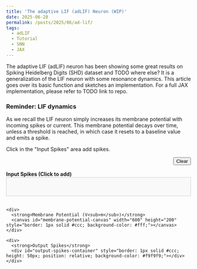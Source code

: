 ```yaml
---
title: 'The adaptive LIF (adLIF) Neuron (WIP)'
date: 2025-06-28
permalink: /posts/2025/06/ad-lif/
tags:
  - adLIF
  - Tutorial
  - SNN
  - JAX
---
```


The adaptive LIF (adLIF) neuron has been showing some great results on Spiking Heidelberg Digits (SHD) dataset and TODO where else? It is a generalization of the LIF neuron with some resonance dynamics. This article goes over its basic function and sketches an implementation. For a full JAX implementation, please refer to TODO link to repo.



<div class="lif-simulation">
  <h3>Reminder: LIF dynamics</h3>
  <p>As we recall the LIF neuron simply increases its membrane potential with incoming spikes or current. This membrane potential decays over time, unless a threshold is reached, in which case it resets to a baseline value and emits a spike. </p>
  <p>Click in the "Input Spikes" area add spikes.</p>
  
  <div style="display: grid; grid-template-columns: 1fr; gap: 1rem; max-width: 600px; margin: auto;">
  <div style="text-align: right;">
    <button id="reset-btn">Clear</button>
  </div>
    <div>
      <strong>Input Spikes (Click to add)</strong>
      <div id="input-spikes-container" style="border: 1px solid #ccc; height: 50px; position: relative; background-color: #f9f9f9; cursor: pointer;"></div>
    </div>
    
    <div>
      <strong>Membrane Potential (V<sub>m</sub>)</strong>
      <canvas id="membrane-potential-canvas" width="600" height="200" style="border: 1px solid #ccc; background-color: #fff;"></canvas>
    </div>

    <div>
      <strong>Output Spikes</strong>
      <div id="output-spikes-container" style="border: 1px solid #ccc; height: 50px; position: relative; background-color: #f9f9f9;"></div>
    </div>
  </div>
</div>

<script>
document.addEventListener('DOMContentLoaded', function() {
    const inputContainer = document.getElementById('input-spikes-container');
    const canvas = document.getElementById('membrane-potential-canvas');
    const outputContainer = document.getElementById('output-spikes-container');
    const ctx = canvas.getContext('2d');
    const resetBtn = document.getElementById('reset-btn');

    // LIF Neuron Parameters
    const v_thresh = 1.0;
    const v_reset = 0.0;
    const tau_mem = 20; // ms
    const dt = 0.5; // ms, simulation time step
    const membrane_decay = Math.exp(-dt / tau_mem);
    const input_current_injection = 0.5;

    // Simulation state
    let v_mem = 0.0;
    const history_size = canvas.width;
    let v_mem_history = new Array(history_size).fill(0);
    let input_currents = new Array(history_size).fill(0);

    function addSpike(container, position) {
        const spikeEl = document.createElement('div');
        spikeEl.style.position = 'absolute';
        spikeEl.style.left = `${position}px`;
        spikeEl.style.top = '0';
        spikeEl.style.width = '2px';
        spikeEl.style.height = '100%';
        spikeEl.style.backgroundColor = 'black';
        container.appendChild(spikeEl);
    }

    function setDefaultSpikes() {
        inputContainer.innerHTML = '';
        input_currents = new Array(history_size).fill(0);

        // Spike at ~20%
        const spike1_t = Math.floor(history_size * 0.20);
        input_currents[spike1_t] = input_current_injection;
        addSpike(inputContainer, spike1_t);

        // Two spikes at ~60%
        const spike2_t = Math.floor(history_size * 0.60);
        const spike3_t = spike2_t + 15;
        input_currents[spike2_t] = input_current_injection;
        addSpike(inputContainer, spike2_t);
        input_currents[spike3_t] = input_current_injection;
        addSpike(inputContainer, spike3_t);
    }

    inputContainer.addEventListener('click', (event) => {
        const rect = inputContainer.getBoundingClientRect();
        const x = event.clientX - rect.left;
        const time_step = Math.floor(x);
        if(time_step >= 0 && time_step < history_size) {
            input_currents[time_step] = input_current_injection;
            addSpike(inputContainer, x);
        }
    });

    resetBtn.addEventListener('click', () => {
        input_currents = new Array(history_size).fill(0);
        inputContainer.innerHTML = '';
    });

    function draw() {
        ctx.clearRect(0, 0, canvas.width, canvas.height);

        // Draw threshold line
        ctx.beginPath();
        ctx.strokeStyle = 'red';
        ctx.lineWidth = 1;
        ctx.setLineDash([5, 5]);
        const thresholdY = canvas.height * (1 - v_thresh / 1.5);
        ctx.moveTo(0, thresholdY);
        ctx.lineTo(canvas.width, thresholdY);
        ctx.stroke();
        ctx.setLineDash([]);
        
        // Draw membrane potential
        ctx.beginPath();
        ctx.strokeStyle = 'blue';
        ctx.lineWidth = 2;
        ctx.moveTo(0, canvas.height * (1 - v_mem_history[0] / 1.5));
        for (let i = 1; i < history_size; i++) {
            const y = canvas.height * (1 - v_mem_history[i] / 1.5);
            ctx.lineTo(i, y);
        }
        ctx.stroke();
    }

    function update() {
        v_mem = 0; // Reset for full simulation run
        v_mem_history = new Array(history_size).fill(0);
        outputContainer.innerHTML = '';

        for (let t = 0; t < history_size; t++) {
            v_mem = v_mem * membrane_decay + input_currents[t];

            if (v_mem >= v_thresh) {
                v_mem = v_reset;
                addSpike(outputContainer, t);
            }
            v_mem_history[t] = v_mem;
        }

        draw();
        requestAnimationFrame(update);
    }

    setDefaultSpikes();
    update();
});
</script>

